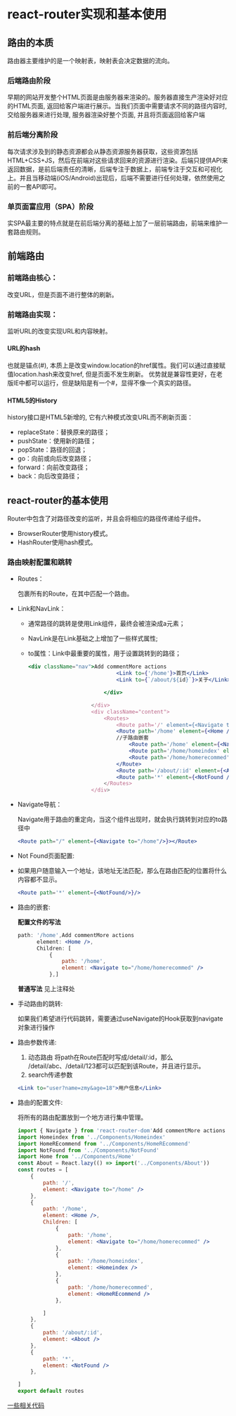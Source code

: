 # react-router实现和基本使用
## 路由的本质
路由器主要维护的是一个映射表，映射表会决定数据的流向。
### 后端路由阶段
早期的网站开发整个HTML页面是由服务器来渲染的。服务器直接生产渲染好对应的HTML页面, 返回给客户端进行展示。当我们页面中需要请求不同的路径内容时, 交给服务器来进行处理, 服务器渲染好整个页面, 并且将页面返回给客户端
### 前后端分离阶段
每次请求涉及到的静态资源都会从静态资源服务器获取，这些资源包括HTML+CSS+JS，然后在前端对这些请求回来的资源进行渲染。后端只提供API来返回数据，是前后端责任的清晰，后端专注于数据上，前端专注于交互和可视化上。并且当移动端(iOS/Android)出现后，后端不需要进行任何处理，依然使用之前的一套API即可。
### 单页面富应用（SPA）阶段
实SPA最主要的特点就是在前后端分离的基础上加了一层前端路由，前端来维护一套路由规则。
## 前端路由
### 前端路由核心：
改变URL，但是页面不进行整体的刷新。
### 前端路由实现：
监听URL的改变实现URL和内容映射。
#### URL的hash
也就是锚点(#), 本质上是改变window.location的href属性。我们可以通过直接赋值location.hash来改变href, 但是页面不发生刷新。
优势就是兼容性更好，在老版IE中都可以运行，但是缺陷是有一个#，显得不像一个真实的路径。
#### HTML5的History
history接口是HTML5新增的, 它有六种模式改变URL而不刷新页面：
- replaceState：替换原来的路径；
- pushState：使用新的路径；
- popState：路径的回退；
- go：向前或向后改变路径；
- forward：向前改变路径；
- back：向后改变路径；
## react-router的基本使用
Router中包含了对路径改变的监听，并且会将相应的路径传递给子组件。
- BrowserRouter使用history模式。
- HashRouter使用hash模式。
### 路由映射配置和跳转
- Routes：
  
  包裹所有的Route，在其中匹配一个路由。
- Link和NavLink：
  
    - 通常路径的跳转是使用Link组件，最终会被渲染成a元素；
    - NavLink是在Link基础之上增加了一些样式属性;
    - to属性：Link中最重要的属性，用于设置跳转到的路径；

        ```jsx
        <div className="nav">Add commentMore actions
                                    <Link to={'/home'}>首页</Link>
                                    <Link to={`/about/${id}`}>关于</Link>

                                </div>

                            </div>
                            <div className="content">
                                <Routes>
                                    <Route path='/' element={<Navigate to="/home" />} />
                                    <Route path='/home' element={<Home />} >
                                    //子路由嵌套
                                        <Route path='/home' element={<Navigate to="/home/homerecommed" />}></Route>
                                        <Route path='/home/homeindex' element={<Homeindex />}></Route>
                                        <Route path='/home/homerecommed' element={<HomeREcommend />}></Route>
                                    </Route>
                                    <Route path='/about/:id' element={<About />} />
                                    <Route path='*' element={<NotFound />}></Route>
                                </Routes>
                            </div>
        ```
- Navigate导航：
  
  Navigate用于路由的重定向，当这个组件出现时，就会执行跳转到对应的to路径中
    ```jsx
    <Route path="/" element={<Navigate to="/home"/>}></Route>
    ```
- Not Found页面配置:
- 
  如果用户随意输入一个地址，该地址无法匹配，那么在路由匹配的位置将什么内容都不显示。
  ```jsx
  <Route path='*' element={<NotFound/>}/>
  ```
- 路由的嵌套:
  
  **配置文件的写法**
  ```jsx
  path: '/home',Add commentMore actions
        element: <Home />,
        Children: [
            {
                path: '/home',
                element: <Navigate to="/home/homerecommed" />
            },]
  ```
  **普通写法**
  见上注释处
- 手动路由的跳转:
  
  如果我们希望进行代码跳转，需要通过useNavigate的Hook获取到navigate对象进行操作
- 路由参数传递:
  
  1. 动态路由
    将path在Route匹配时写成/detail/:id，那么 /detail/abc、/detail/123都可以匹配到该Route，并且进行显示。
  2. search传递参数
    ```jsx
    <Link to="user?name=zmy&age=18">用户信息</Link>
    ```
- 路由的配置文件:
  
    将所有的路由配置放到一个地方进行集中管理。
    ```jsx
    import { Navigate } from 'react-router-dom'Add commentMore actions
    import Homeindex from '../Components/Homeindex'
    import HomeREcommend from '../Components/HomeREcommend'
    import NotFound from '../Components/NotFound'
    import Home from '../Components/Home'
    const About = React.lazy(() => import('../Components/About'))
    const routes = [
        {
            path: '/',
            element: <Navigate to="/home" />
        },
        {
            path: '/home',
            element: <Home />,
            Children: [
                {
                    path: '/home',
                    element: <Navigate to="/home/homerecommed" />
                },
                {
                    path: '/home/homeindex',
                    element: <Homeindex />
                },
                {
                    path: '/home/homerecommed',
                    element: <HomeREcommend />
                },

            ]
        },
        {
            path: '/about/:id',
            element: <About />
        },
        {
            path: '*',
            element: <NotFound />
        },

    ]
    export default routes
    ```
[一些相关代码](https://github.com/ManMan3392/redrockhomework/commit/95537d74041ab369d4a01e037fe7d6c38fed0b3c#diff-4f0fca01d900ebdc989cfa3ff5ed1d2bd41b1c4865c49733391922c9617711f0)